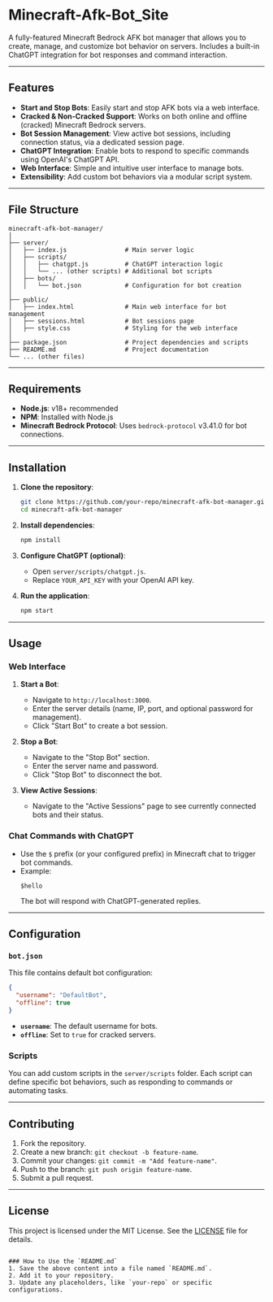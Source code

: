 # Minecraft-Afk-Bot_Site

A fully-featured Minecraft Bedrock AFK bot manager that allows you to create, manage, and customize bot behavior on servers. Includes a built-in ChatGPT integration for bot responses and command interaction.

---

## Features

- **Start and Stop Bots**: Easily start and stop AFK bots via a web interface.
- **Cracked & Non-Cracked Support**: Works on both online and offline (cracked) Minecraft Bedrock servers.
- **Bot Session Management**: View active bot sessions, including connection status, via a dedicated session page.
- **ChatGPT Integration**: Enable bots to respond to specific commands using OpenAI's ChatGPT API.
- **Web Interface**: Simple and intuitive user interface to manage bots.
- **Extensibility**: Add custom bot behaviors via a modular script system.

---

## File Structure

```
minecraft-afk-bot-manager/
│
├── server/
│   ├── index.js                # Main server logic
│   ├── scripts/
│   │   ├── chatgpt.js          # ChatGPT interaction logic
│   │   └── ... (other scripts) # Additional bot scripts
│   ├── bots/
│   │   └── bot.json            # Configuration for bot creation
│
├── public/
│   ├── index.html              # Main web interface for bot management
│   ├── sessions.html           # Bot sessions page
│   ├── style.css               # Styling for the web interface
│
├── package.json                # Project dependencies and scripts
├── README.md                   # Project documentation
└── ... (other files)
```

---

## Requirements

- **Node.js**: v18+ recommended
- **NPM**: Installed with Node.js
- **Minecraft Bedrock Protocol**: Uses `bedrock-protocol` v3.41.0 for bot connections.

---

## Installation

1. **Clone the repository**:
   ```bash
   git clone https://github.com/your-repo/minecraft-afk-bot-manager.git
   cd minecraft-afk-bot-manager
   ```

2. **Install dependencies**:
   ```bash
   npm install
   ```

3. **Configure ChatGPT (optional)**:
   - Open `server/scripts/chatgpt.js`.
   - Replace `YOUR_API_KEY` with your OpenAI API key.

4. **Run the application**:
   ```bash
   npm start
   ```

---

## Usage

### Web Interface

1. **Start a Bot**:
   - Navigate to `http://localhost:3000`.
   - Enter the server details (name, IP, port, and optional password for management).
   - Click "Start Bot" to create a bot session.

2. **Stop a Bot**:
   - Navigate to the "Stop Bot" section.
   - Enter the server name and password.
   - Click "Stop Bot" to disconnect the bot.

3. **View Active Sessions**:
   - Navigate to the "Active Sessions" page to see currently connected bots and their status.

### Chat Commands with ChatGPT

- Use the `$` prefix (or your configured prefix) in Minecraft chat to trigger bot commands.
- Example:
  ```
  $hello
  ```
  The bot will respond with ChatGPT-generated replies.

---

## Configuration

### `bot.json`

This file contains default bot configuration:

```json
{
  "username": "DefaultBot",
  "offline": true
}
```

- **`username`**: The default username for bots.
- **`offline`**: Set to `true` for cracked servers.

### Scripts

You can add custom scripts in the `server/scripts` folder. Each script can define specific bot behaviors, such as responding to commands or automating tasks.

---

## Contributing

1. Fork the repository.
2. Create a new branch: `git checkout -b feature-name`.
3. Commit your changes: `git commit -m "Add feature-name"`.
4. Push to the branch: `git push origin feature-name`.
5. Submit a pull request.

---

## License

This project is licensed under the MIT License. See the [LICENSE](LICENSE) file for details.
```

### How to Use the `README.md`
1. Save the above content into a file named `README.md`.
2. Add it to your repository.
3. Update any placeholders, like `your-repo` or specific configurations.
